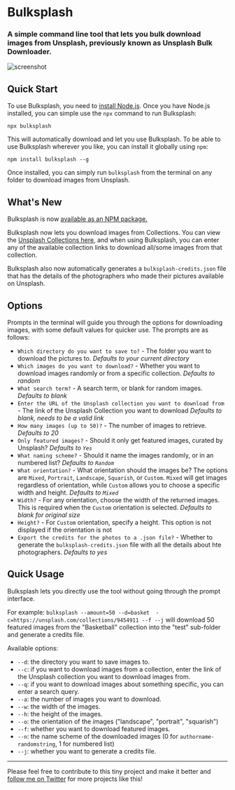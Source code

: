 # Bulksplash

### A simple command line tool that lets you bulk download images from Unsplash, previously known as Unsplash Bulk Downloader.

![screenshot](https://raw.githubusercontent.com/MehediH/Bulksplash/images/demo.gif)

## Quick Start

To use Bulksplash, you need to [install Node.js](https://nodejs.org/en/download/). Once you have Node.js installed, you can simple use the `npx` command to run Bulksplash:

`npx bulksplash`

This will automatically download and let you use Bulksplash. To be able to use Bulksplash wherever you like, you can install it globally using `npm`:

`npm install bulksplash --g`

Once installed, you can simply run `bulksplash` from the terminal on any folder to download images from Unsplash. 

## What's New

Bulksplash is now [available as an NPM package.](https://www.npmjs.com/package/bulksplash)

Bulksplash now lets you download images from Collections. You can view the [Unsplash Collections here](https://unsplash.com/collections), and when using Bulksplash, you can enter any of the available collection links to download all/some images from that collection.

Bulksplash also now automatically generates a `bulksplash-credits.json` file that has the details of the photographers who made their pictures available on Unsplash. 


## Options

Prompts in the terminal will guide you through the options for downloading images, with some default values for quicker use. The prompts are as follows:

* `Which directory do you want to save to?` - The folder you want to download the pictures to. _Defaults to your current directory_
* `Which images do you want to download?` - Whether you want to download images randomly or from a specific collection. _Defaults to random_
* `What search term?` - A search term, or blank for random images. _Defaults to blank_
* `Enter the URL of the Unsplash collection you want to download from ` - The link of the Unsplash Collection you want to download _Defaults to blank, needs to be a valid link_
* `How many images (up to 50)?` - The number of images to retrieve. _Defaults to 20_
* `Only featured images?` - Should it only get featured images, curated by Unsplash? _Defaults to `Yes`_
* `What naming scheme?` - Should it name the images randomly, or in an numbered list? _Defaults to `Random`_
* `What orientation?` - What orientation should the images be? The options are `Mixed`, `Portrait`, `Landscape`, `Squarish`, or `Custom`. `Mixed` will get images regardless of orientation, while `Custom` allows you to choose a specific width and height. _Defaults to `Mixed`_
* `Width?` - For any orientation, choose the width of the returned images. This is required when the `Custom` orientation is selected. _Defaults to blank for original size_
* `Height?` - For `Custom` orientation, specify a height. This option is not displayed if the orientation is not 
* `Export the credits for the photos to a .json file?` - Whether to generate the `bulksplash-credits.json` file with all the details about hte photographers. _Defaults to yes_

## Quick Usage

Bulksplash lets you directly use the tool without going through the prompt interface. 

For example: `bulksplash --amount=50 --d=basket  -c=https://unsplash.com/collections/9454911 --f --j` will download 50 featured images from the "Basketball" collection into the "test" sub-folder and generate a credits file.

Available options:

* `--d`: the directory you want to save images to.
* `--c`: if you want to download images from a collection, enter the link of the Unsplash collection you want to download images from.
* `--q`: if you want to download images about something specific, you can enter a search query.
* `--a`: the number of images you want to download.
* `--w`: the width of the images.
* `--h`: the height of the images.
* `--o`: the orientation of the images ("landscape", "portrait", "squarish")
* `--f`: whether you want to download featured images.
* `--n`: the name scheme of the downloaded images (0 for `authorname-randomstring`, 1 for numbered list)
* `--j`: whether you want to generate a credits file.
---

Please feel free to contribute to this tiny project and make it better and [follow me on Twitter](https://twitter.com/mehedih_) for more projects like this!
